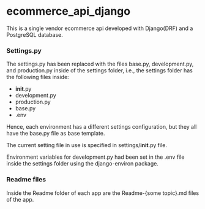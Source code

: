 # ecommerce_api_django
This is a single vendor ecommerce api developed with Django(DRF) and a PostgreSQL database.

### Settings.py
The settings.py has been replaced with the files base.py, development.py, and production.py inside of the settings folder, i.e., the settings folder has the following files inside:
 - __init__.py
 - development.py
 - production.py
 - base.py
 - .env

Hence, each environment has a different settings configuration, but they all have the base.py file as base template.

The current setting file in use is specified in settings/__init__.py file.

Environment variables for development.py had been set in the .env file inside the settings folder using the django-environ package.


### Readme files

Inside the Readme folder of each app are the Readme-{some topic}.md files of the app.
